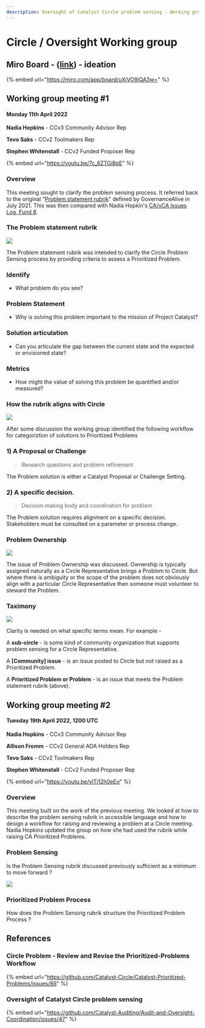 ```yaml
---
description: Oversight of Catalyst Circle problem sensing - Working group
---
```


# Circle / Oversight Working group

## Miro Board - ([link](https://miro.com/app/board/uXjVO9jQA3w=/)) - ideation

{% embed url="https://miro.com/app/board/uXjVO9jQA3w=" %}

## Working group meeting #1

#### Monday 11th April 2022

**Nadia Hopkins** - CCv3 Community Advisor Rep

**Tevo Saks** - CCv2 Toolmakers Rep

**Stephen Whitenstall** - CCv2 Funded Proposer Rep

{% embed url="https://youtu.be/7c_6ZTGiBpE" %}

### Overview

This meeting sought to clarify the problem sensing process. It referred back to the original "[Problem statement rubrik](https://catalyst-swarm.gitbook.io/catalyst-circle/activities/mvp-lists-of-prioritized-problems#catalyst-circle-aim)" defined by GovernanceAlive in July 2021. This was then compared with Nadia Hopkin's [CA/vCA Issues Log, Fund 8](https://docs.google.com/document/d/1lwJI3pv8esPCSPRPc4b2HEnrSd9xnwU8B5kQooJ89Q4/edit?usp=sharing).

### The Problem statement rubrik

![](<../../.gitbook/assets/2022-04-17 (3).png>)

The Problem statement rubrik was intended to clarify the Circle Problem Sensing process by providing criteria to assess a Prioritized Problem.

### Identify

* What problem do you see?

### Problem Statement

* Why is solving this problem important to the mission of Project Catalyst?

### Solution articulation&#x20;

* Can you articulate the gap between the current state and the expected or envisioned state?

### Metrics

* How might the value of solving this problem be quantified and/or measured?

### How the rubrik aligns with Circle

![](<../../.gitbook/assets/2022-04-17 (4).png>)

After some discussion the working group identified the following workflow for categoriztion of solutions to Prioritized Problems

### 1) A Proposal or Challenge

> Research questions and problem refinement

The Problem solution is either a Catalyst Proposal or Challenge Setting.

### 2) A specific decision.

> Decision making body and coordination for problem

The Problem solution requires alignment on a specific decision. Stakeholders must be consulted on a parameter or process change.

### Problem Ownership

![](<../../.gitbook/assets/2022-04-17 (5).png>)

The issue of Problem Ownership was discussed. Ownership is typically assigned naturally as a Circle Representative brings a Problem to Circle. But where there is ambiguity or the scope of the problem does not obviously align with a particular Circle Representative then someone must volunteer to steward the Problem.

### Taximony

![](<../../.gitbook/assets/2022-04-17 (6).png>)

Clarity is needed on what specific terms mean. For example -

A **sub-circle** - is some kind of community organization that supports problem sensing for a Circle Representative.

A **\[Community] issue** - is an issue posted to Circle but not raised as a Prioritized Problem.

A **Prioritized Problem or Problem** - is an issue that meets the Problem statement rubrik (above).

## Working group meeting #2

#### Tuesday 19th April 2022, 1200 UTC

**Nadia Hopkins** - CCv3 Community Advisor Rep

**Allison Fromm** - CCv2 General ADA Holders Rep

**Tevo Saks** - CCv2 Toolmakers Rep

**Stephen Whitenstall** - CCv2 Funded Proposer Rep

{% embed url="https://youtu.be/ylTi12h0eEo" %}

### **Overview**

This meeting built on the work of the previous meeting. We looked at how to describe the problem sensing rubrik in accessible language and how to design a workflow for raising and reviewing a problem at a Circle meeting. Nadia Hopkins updated the group on how she had used the rubrik while raising CA Prioritized Problems.

### **Problem Sensing**

Is the Problem Sensing rubrik discussed previously sufficient as a minimum to move forward ?&#x20;

![](<../../.gitbook/assets/Screenshot 2022-04-20 124146.png>)

### **Prioritized Problem Process**

How does the Problem Sensing rubrik structure the Prioritized Problem Process ?&#x20;

## References

### Circle Problem - Review and Revise the Prioritized-Problems Workflow

{% embed url="https://github.com/Catalyst-Circle/Catalyst-Prioritized-Problems/issues/86" %}

### Oversight of Catalyst Circle problem sensing

{% embed url="https://github.com/Catalyst-Auditing/Audit-and-Oversight-Coordination/issues/47" %}
